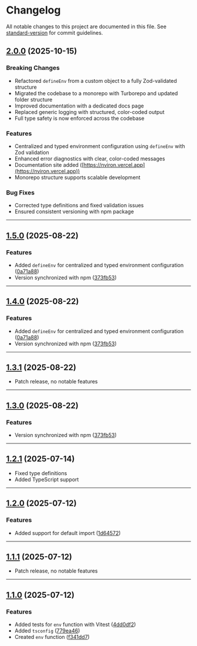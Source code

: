 # Changelog

All notable changes to this project are documented in this file. See [standard-version](https://github.com/conventional-changelog/standard-version) for commit guidelines.

## [2.0.0](https://github.com/ubeyidah/nviron/compare/v1.5.0...v2.0.0) (2025-10-15)

### Breaking Changes

- Refactored `defineEnv` from a custom object to a fully Zod-validated structure
- Migrated the codebase to a monorepo with Turborepo and updated folder structure
- Improved documentation with a dedicated docs page
- Replaced generic logging with structured, color-coded output
- Full type safety is now enforced across the codebase

### Features

- Centralized and typed environment configuration using `defineEnv` with Zod validation
- Enhanced error diagnostics with clear, color-coded messages
- Documentation site added ([https://nviron.vercel.app](https://nviron.vercel.app))
- Monorepo structure supports scalable development

### Bug Fixes

- Corrected type definitions and fixed validation issues
- Ensured consistent versioning with npm package

---

## [1.5.0](https://github.com/ubeyidah/nviron/compare/v1.4.0...v1.5.0) (2025-08-22)

### Features

- Added `defineEnv` for centralized and typed environment configuration ([0a71a88](https://github.com/ubeyidah/nviron/commit/0a71a881ba75f71765d1450432cb987856470f8e))
- Version synchronized with npm ([373fb53](https://github.com/ubeyidah/nviron/commit/373fb530a408407248735b646f96ff9170553b3c))

---

## [1.4.0](https://github.com/ubeyidah/nviron/compare/v1.3.0...v1.4.0) (2025-08-22)

### Features

- Added `defineEnv` for centralized and typed environment configuration ([0a71a88](https://github.com/ubeyidah/nviron/commit/0a71a881ba75f71765d1450432cb987856470f8e))
- Version synchronized with npm ([373fb53](https://github.com/ubeyidah/nviron/commit/373fb530a408407248735b646f96ff9170553b3c))

---

## [1.3.1](https://github.com/ubeyidah/envguard/compare/v1.3.0...v1.3.1) (2025-08-22)

- Patch release, no notable features

---

## [1.3.0](https://github.com/ubeyidah/envguard/compare/v1.2.2...v1.3.0) (2025-08-22)

### Features

- Version synchronized with npm ([373fb53](https://github.com/ubeyidah/envguard/commit/373fb530a408407248735b646f96ff9170553b3c))

---

## [1.2.1](https://github.com/ubeyidah/envguard/compare/v1.2.0...v1.2.1) (2025-07-14)

- Fixed type definitions
- Added TypeScript support

---

## [1.2.0](https://github.com/ubeyidah/envguard/compare/v1.1.1...v1.2.0) (2025-07-12)

### Features

- Added support for default import ([1d64572](https://github.com/ubeyidah/envguard/commit/1d64572bdd5f76febd242c28184c7eaa2356103b))

---

## [1.1.1](https://github.com/ubeyidah/envguard/compare/v1.1.0...v1.1.1) (2025-07-12)

- Patch release, no notable features

---

## [1.1.0](https://github.com/ubeyidah/envguard/compare/v1.0.0...v1.1.0) (2025-07-12)

### Features

- Added tests for `env` function with Vitest ([4dd0df2](https://github.com/ubeyidah/envguard/commit/4dd0df2))
- Added `tsconfig` ([779ea46](https://github.com/ubeyidah/envguard/commit/779ea46))
- Created `env` function ([f341dd7](https://github.com/ubeyidah/envguard/commit/f341dd7))
